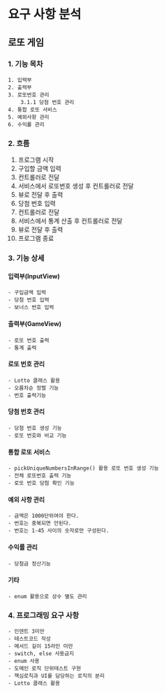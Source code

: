 # 요구 사항 분석

## 로또 게임

### 1. 기능 목차

    1. 입력부
    2. 출력부
    3. 로또번호 관리
        3.1.1 당첨 번호 관리
    4. 통합 로또 서비스
    5. 예외사항 관리
    6. 수익률 관리

### 2. 흐름

1. 프로그램 시작
2. 구입할 금액 입력
3. 컨트롤러로 전달
4. 서비스에서 로또번호 생성 후 컨트롤러로 전달
5. 뷰로 전달 후 출력
6. 당첨 번호 입력
7. 컨트롤러로 전달
8. 서비스에서 통계 산출 후 컨트롤러로 전달
9. 뷰로 전달 후 출력
10. 프로그램 종료


### 3. 기능 상세

#### 입력부(InputView)
    - 구입금액 입력
    - 당첨 번호 입력
    - 보너스 번호 입력

#### 출력부(GameView)
    - 로또 번호 출력
    - 통계 출력

#### 로또 번호 관리
    - Lotto 클래스 활용
    - 오름차순 정렬 기능
    - 번호 출력기능

#### 당첨 번호 관리
    - 당첨 번호 생성 기능
    - 로또 번호와 비교 기능

#### 통합 로또 서비스
    - pickUniqueNumbersInRange() 활용 로또 번호 생성 기능
    - 전체 로또번호 출력 기능
    - 로또 번호 당첨 확인 기능

#### 예외 사항 관리
    - 금액은 1000단위여야 한다.
    - 번호는 중복되면 안된다.
    - 번호는 1-45 사이의 숫자로만 구성된다.

#### 수익률 관리
    - 당첨금 정산기능

#### 기타
    - enum 활용으로 상수 별도 관리


### 4. 프로그래밍 요구 사항

    - 인덴트 3미만
    - 테스트코드 작성
    - 메서드 길이 15라인 미만
    - switch, else 사용금지
    - enum 사용
    - 도메인 로직 단위테스트 구현
    - 핵심로직과 UI를 담당하는 로직의 분리
    - Lotto 클래스 활용